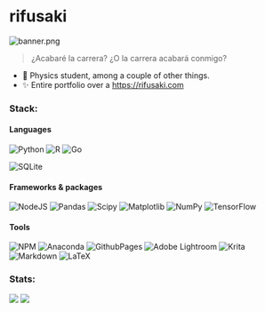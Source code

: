 # rifusaki
![banner.png](banner.png)

> ¿Acabaré la carrera? ¿O la carrera acabará conmigo?

- 🐾 Physics student, among a couple of other things.
- ✨ Entire portfolio over a https://rifusaki.com

### Stack:
#### Languages
![Python](https://img.shields.io/badge/python-3670A0?style=for-the-badge&logo=python&logoColor=ffdd54) 
![R](https://img.shields.io/badge/r-%23276DC3.svg?style=for-the-badge&logo=r&logoColor=white) 
![Go](https://img.shields.io/badge/Go-%2300ADD8.svg?style=for-the-badge&logo=Go&logoColor=white)
<!-- ![C++](https://img.shields.io/badge/c++-%2300599C.svg?style=for-the-badge&logo=c%2B%2B&logoColor=white) -->
![SQLite](https://img.shields.io/badge/sqlite-%2307405e.svg?style=for-the-badge&logo=sqlite&logoColor=white) 
<!-- ![HTML5](https://img.shields.io/badge/html5-%23E34F26.svg?style=for-the-badge&logo=html5&logoColor=white) -->
<!-- ![JavaScript](https://img.shields.io/badge/javascript-%23323330.svg?style=for-the-badge&logo=javascript&logoColor=%23F7DF1E) -->

#### Frameworks & packages
![NodeJS](https://img.shields.io/badge/node.js-6DA55F?style=for-the-badge&logo=node.js&logoColor=white)
![Pandas](https://img.shields.io/badge/pandas-%23150458.svg?style=for-the-badge&logo=pandas&logoColor=white) 
![Scipy](https://img.shields.io/badge/SciPy-%230C55A5.svg?style=for-the-badge&logo=scipy&logoColor=%white) 
![Matplotlib](https://img.shields.io/badge/Matplotlib-%23ffffff.svg?style=for-the-badge&logo=Matplotlib&logoColor=black) 
![NumPy](https://img.shields.io/badge/numpy-%23013243.svg?style=for-the-badge&logo=numpy&logoColor=white) 
![TensorFlow](https://img.shields.io/badge/TensorFlow-%23FF6F00.svg?style=for-the-badge&logo=TensorFlow&logoColor=white)

<!-- ![Flask](https://img.shields.io/badge/flask-%23000.svg?style=for-the-badge&logo=flask&logoColor=white) -->

#### Tools
![NPM](https://img.shields.io/badge/NPM-%23CB3837.svg?style=for-the-badge&logo=npm&logoColor=white)
![Anaconda](https://img.shields.io/badge/Anaconda-%2344A833.svg?style=for-the-badge&logo=anaconda&logoColor=white) 
![GithubPages](https://img.shields.io/badge/github%20pages-121013?style=for-the-badge&logo=github&logoColor=white)
![Adobe Lightroom](https://img.shields.io/badge/Adobe%20Lightroom-31A8FF.svg?style=for-the-badge&logo=Adobe%20Lightroom&logoColor=white) 
![Krita](https://img.shields.io/badge/Krita-203759?style=for-the-badge&logo=krita&logoColor=EEF37B) 
![Markdown](https://img.shields.io/badge/markdown-%23000000.svg?style=for-the-badge&logo=markdown&logoColor=white) 
![LaTeX](https://img.shields.io/badge/latex-%23008080.svg?style=for-the-badge&logo=latex&logoColor=white)

### Stats:
<!-- ![](https://github-readme-stats.vercel.app/api?username=rifusaki&theme=graywhite&hide_border=true&include_all_commits=false&count_private=true) -->

![](https://github-readme-streak-stats.herokuapp.com/?user=rifusaki&theme=graywhite&hide_border=true)
![](https://github-readme-stats.vercel.app/api/top-langs/?username=rifusaki&exclude_repo=college&theme=graywhite&hide_border=true&include_all_commits=false&count_private=true&layout=compact)

<!-- ##### 💰 You can help me by Donating -->
<!-- [![Ko-Fi](https://img.shields.io/badge/Ko--fi-F16061?style=for-the-badge&logo=ko-fi&logoColor=white)](https://ko-fi.com/rifusaki) -->
